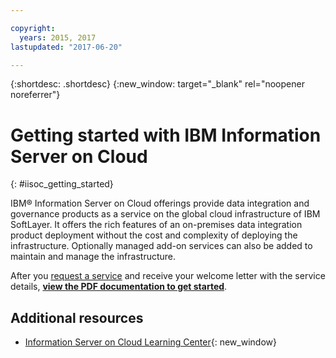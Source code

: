 ```yaml
---

copyright:
  years: 2015, 2017
lastupdated: "2017-06-20"

---
```


{:shortdesc: .shortdesc}
{:new_window: target="_blank" rel="noopener noreferrer"}

# Getting started with IBM Information Server on Cloud
{: #iisoc_getting_started}

IBM® Information Server on Cloud offerings provide data integration and governance products as a service on the global cloud infrastructure of IBM SoftLayer. It offers the rich features of an on-premises data integration product deployment without the cost and complexity of deploying the infrastructure. Optionally managed add-on services can also be added to maintain and manage the infrastructure.

After you [request a service](https://console.ng.bluemix.net/catalog/services/information-server-on-cloud)
and receive your welcome letter with the service details,
[**view the PDF documentation to get started**](https://public.dhe.ibm.com/cloud/bluemix/hosted/).

## Additional resources

- [Information Server on Cloud Learning Center](https://developer.ibm.com/clouddataservices/docs/information-server/#){: new_window}
